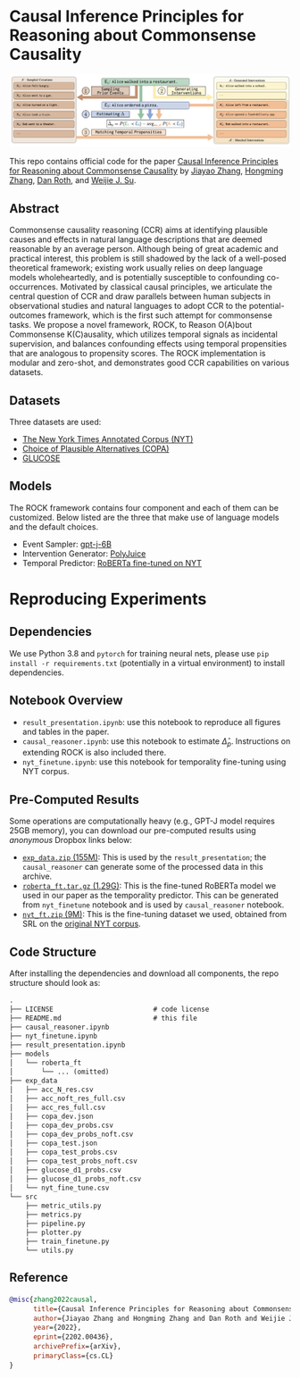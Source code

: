 # Causal Inference Principles for Reasoning about Commonsense Causality
![ROCK](/figs/ccr_rock_diag.png)


This repo contains official code for the paper [Causal Inference Principles for Reasoning about Commonsense Causality](https://arxiv.org/abs/2202.00436) by [Jiayao Zhang](https://www.jiayao-zhang.com), [Hongming Zhang](https://panda0881.github.io/Hongming_Homepage/), [Dan Roth](https://www.cis.upenn.edu/~danroth/), and [Weijie J. Su](https://statistics.wharton.upenn.edu/profile/suw/).



## Abstract

Commonsense causality reasoning (CCR) aims at identifying plausible causes and effects in natural language descriptions that are deemed reasonable by an average person. Although being of great academic and practical interest, this problem is still shadowed by the lack of a well-posed theoretical framework; existing work usually relies on deep language models wholeheartedly, and is potentially susceptible to confounding co-occurrences. Motivated by classical causal principles, we articulate the central question of CCR and draw parallels between human subjects in observational studies and natural languages to adopt CCR to the potential-outcomes framework, which is the first such attempt for commonsense tasks. We propose a novel framework, ROCK, to Reason O(A)bout Commonsense K(C)ausality, which utilizes temporal signals as incidental supervision, and balances confounding effects using temporal propensities that are analogous to propensity scores. The ROCK implementation is modular and zero-shot, and demonstrates good CCR capabilities on various datasets.

## Datasets

Three datasets are used:
- [The New York Times Annotated Corpus (NYT)](https://catalog.ldc.upenn.edu/LDC2008T19)
- [Choice of Plausible Alternatives (COPA)](https://people.ict.usc.edu/~gordon/copa.html)
- [GLUCOSE](https://github.com/TevenLeScao/glucose)

## Models

The ROCK framework contains four component and each of them can be customized. Below listed are the
three that make use of language models and the default choices.

- Event Sampler: [gpt-j-6B](https://huggingface.co/EleutherAI/gpt-j-6B)
- Intervention Generator: [PolyJuice](https://huggingface.co/uw-hai/polyjuice)
- Temporal Predictor: [RoBERTa fine-tuned on NYT](https://huggingface.co/CogComp/roberta-temporal-predictor)

# Reproducing Experiments

## Dependencies
 
 We use Python 3.8 and ``pytorch`` for training neural nets, please use 
 ``pip install -r requirements.txt`` (potentially in
 a virtual environment) to install dependencies.

## Notebook Overview

  - `result_presentation.ipynb`: use this notebook to reproduce all figures and tables in the paper.
  - `causal_reasoner.ipynb`: use this notebook to estimate $\hat{\Delta}_p$. Instructions on extending ROCK is also included there.
  - `nyt_finetune.ipynb`: use this notebook for temporality fine-tuning using NYT corpus.

## Pre-Computed Results
  Some operations are computationally heavy (e.g., GPT-J model requires 25GB memory),
  you can download our pre-computed results using *anonymous* Dropbox links below:
  - [`exp_data.zip` (155M)](https://www.dropbox.com/s/9egrzn1ny3oq2qa/roberta_ft.tar.gz?dl=1): This is used by the `result_presentation`; the `causal_reasoner` can generate some of the processed data in this archive.
  - [`roberta_ft.tar.gz` (1.29G)](https://www.dropbox.com/s/9egrzn1ny3oq2qa/roberta_ft.tar.gz?dl=1): This is the fine-tuned RoBERTa model we used in our paper as the temporality predictor. This can be generated from `nyt_finetune` notebook and is used by `causal_reasoner` notebook.
  - [`nyt_ft.zip` (9M)](https://www.dropbox.com/s/1kigmy4wj41vw14/nyt_ft.zip?dl=0): This is the fine-tuning dataset we used, obtained from SRL on the [original NYT corpus](https://catalog.ldc.upenn.edu/LDC2008T19).
## Code Structure
  
  After installing the dependencies and download all components, the repo structure should look as:

```
.
├── LICENSE                         # code license
├── README.md                       # this file
├── causal_reasoner.ipynb
├── nyt_finetune.ipynb
├── result_presentation.ipynb
├── models
│   └── roberta_ft
│       └── ... (omitted)
├── exp_data
│   ├── acc_N_res.csv
│   ├── acc_noft_res_full.csv
│   ├── acc_res_full.csv
│   ├── copa_dev.json
│   ├── copa_dev_probs.csv
│   ├── copa_dev_probs_noft.csv
│   ├── copa_test.json
│   ├── copa_test_probs.csv
│   ├── copa_test_probs_noft.csv
│   ├── glucose_d1_probs.csv
│   ├── glucose_d1_probs_noft.csv
│   └── nyt_fine_tune.csv
└── src
    ├── metric_utils.py
    ├── metrics.py
    ├── pipeline.py
    ├── plotter.py
    ├── train_finetune.py
    └── utils.py
```

## Reference

```bib
@misc{zhang2022causal,
      title={Causal Inference Principles for Reasoning about Commonsense Causality}, 
      author={Jiayao Zhang and Hongming Zhang and Dan Roth and Weijie J. Su},
      year={2022},
      eprint={2202.00436},
      archivePrefix={arXiv},
      primaryClass={cs.CL}
}
```
